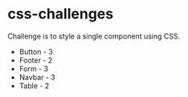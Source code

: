 # css-challenges

Challenge is to style a single component using CSS.

- Button - 3
- Footer - 2
- Form - 3
- Navbar - 3
- Table - 2
